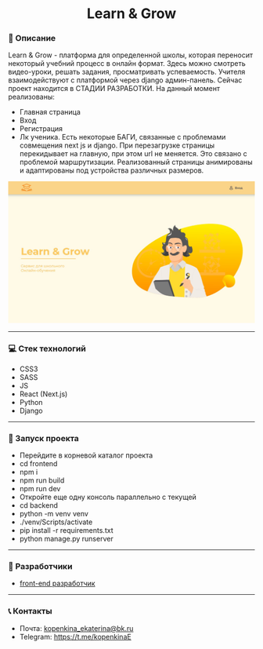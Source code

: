 <h1 align="center">Learn & Grow</h1>

### :pushpin: Описание

Learn & Grow - платформа для определенной школы, которая переносит некоторый учебний процесс
в онлайн формат. Здесь можно смотреть видео-уроки, решать задания, просматривать успеваемость.
Учителя взаимодействуют с платформой через django админ-панель.
Сейчас проект находится в СТАДИИ РАЗРАБОТКИ. На данный момент реализованы:
- Главная страница
- Вход
- Регистрация
- Лк ученика.
Есть некоторые БАГИ, связанные с проблемами совмещения next js и django. При перезагрузке
страницы перекидывает на главную, при этом url не меняется. Это связано с проблемой маршрутизации.
Реализованный страницы анимированы и адаптированы под устройства различных размеров.

![Фото главной страницы](/frontend/public/img/readme.jpg)

___

### :computer: Стек технологий
- CSS3
- SASS
- JS
- React (Next.js)
- Python
- Django
___

### :rocket: Запуск проекта
- Перейдите в корневой каталог проекта
- cd frontend
- npm i
- npm run build
- npm run dev
- Откройте еще одну консоль параллельно с текущей
- cd backend
- python -m venv venv
- ./venv/Scripts/activate
- pip install -r requirements.txt
- python manage.py runserver
___

### :paperclip: Разработчики
- [front-end разработчик](https://github.com/EkaterinaKopenkina)
___

### :telephone_receiver: Контакты
- Почта: [kopenkina_ekaterina@bk.ru](mailto:kopenkina_ekaterina@bk.ru)
- Telegram: https://t.me/kopenkinaE
